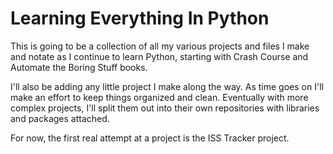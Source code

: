 # Learning Everything In Python
This is going to be a collection of all my various projects and files I make and notate as I continue to learn Python, starting with Crash Course and Automate the Boring Stuff books.

I'll also be adding any little project I make along the way. As time goes on I'll make an effort to keep things organized and clean. Eventually with more complex projects, I'll split them out into their own repositories with libraries and packages attached. 

For now, the first real attempt at a project is the ISS Tracker project.

